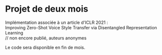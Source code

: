# Projet de deux mois

Implémentation associée à un article d'ICLR 2021 :  
Improving Zero-Shot Voice Style Transfer via Disentangled Representation Learning  
// non encore publié, auteurs anonymes

Le code sera disponible en fin de mois.
